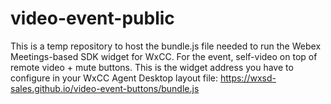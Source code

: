 # video-event-public

This is a temp repository to host the bundle.js file needed to run the Webex Meetings-based SDK widget for WxCC. For the event, self-video on top of remote video + mute buttons.
This is the widget address you have to configure in your WxCC Agent Desktop layout file: https://wxsd-sales.github.io/video-event-buttons/bundle.js
